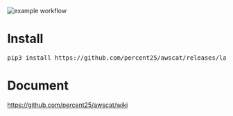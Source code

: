 ![example workflow](https://github.com/percent25/awscat/actions/workflows/maven.yml/badge.svg)

# Install

<pre>
pip3 install https://github.com/percent25/awscat/releases/latest/download/awscat.zip
</pre>

# Document

https://github.com/percent25/awscat/wiki
